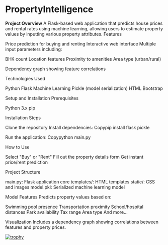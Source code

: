 # PropertyIntelligence
**Project Overview**
A Flask-based web application that predicts house prices and rental rates using machine learning, allowing users to estimate property values by inputting various property attributes.
Features

Price prediction for buying and renting
Interactive web interface
Multiple input parameters including:

BHK count
Location features
Proximity to amenities
Area type (urban/rural)


Dependency graph showing feature correlations

Technologies Used

Python
Flask
Machine Learning
Pickle (model serialization)
HTML
Bootstrap

Setup and Installation
Prerequisites

Python 3.x
pip

Installation Steps

Clone the repository
Install dependencies:
Copypip install flask pickle

Run the application:
Copypython main.py


How to Use

Select "Buy" or "Rent"
Fill out the property details form
Get instant price/rent prediction

Project Structure

main.py: Flask application core
templates/: HTML templates
static/: CSS and images
model.pkl: Serialized machine learning model

Model Features
Predicts property values based on:

Swimming pool presence
Transportation proximity
School/hospital distances
Park availability
Tax range
Area type
And more...

Visualization
Includes a dependency graph showing correlations between features and property prices.

[![trophy](https://github-profile-trophy.vercel.app/?username=ryo-ma&theme=onedark)](https://github.com/ryo-ma/github-profile-trophy)
